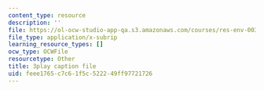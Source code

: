 ```yaml
---
content_type: resource
description: ''
file: https://ol-ocw-studio-app-qa.s3.amazonaws.com/courses/res-env-003-earthdnas-climate-101-fall-2019/feee1765c7c61f5c522249ff97721726_g6Ksr5sJ0sM.srt
file_type: application/x-subrip
learning_resource_types: []
ocw_type: OCWFile
resourcetype: Other
title: 3play caption file
uid: feee1765-c7c6-1f5c-5222-49ff97721726
---
```

